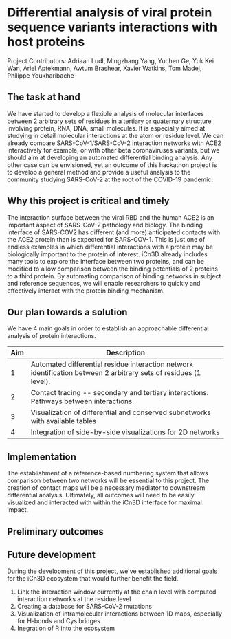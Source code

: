 # Differential analysis of viral protein sequence variants interactions with host proteins 

Project Contributors: Adriaan Ludl, Mingzhang Yang, Yuchen Ge, Yuk Kei Wan, Ariel Aptekmann, Awtum Brashear, Xavier Watkins, Tom Madej, Philippe Youkharibache

## The task at hand

We have started to develop a flexible analysis of molecular interfaces between 2 arbitrary sets of residues in a tertiary or quaternary structure involving protein, RNA, DNA, small molecules.  It is especially aimed at studying in detail molecular interactions at the atom or residue level.  We can already compare SARS-CoV-1/SARS-CoV-2 interaction networks with ACE2 interactively  for example, or with other beta coronaviruses variants, but we should aim at developing an automated differential binding analysis.   Any other case can be envisioned, yet an outcome of this hackathon project is to develop a general method and provide a useful analysis to the community studying SARS-CoV-2 at the root of the COVID-19 pandemic.


## Why this project is critical and timely

The interaction surface between the viral RBD and the human ACE2 is an important aspect of SARS-CoV-2 pathology and biology. The binding interface of SARS-COV2 has different (and more) anticipated contacts with the ACE2 protein than is expected for SARS-COV-1. This is just one of endless examples in which differential interactions with a protein may be biologically important to the protein of interest. iCn3D already includes many tools to explore the interface between two proteins, and can be modified to allow comparison between the binding potentials of 2 proteins to a third protein. By automating comparison of binding networks in subject and reference sequences, we will enable researchers to quickly and effectively interact with the protein binding mechanism. 

## Our plan towards a solution

We have 4 main goals in order to establish an approachable differential analysis of protein interactions. 

| Aim  | Description |
| ------------- | ------------- |
| 1  | Automated differential residue interaction network identification between 2 arbitrary sets of residues (1 level).   |
| 2  | Contact tracing -- secondary and tertiary interactions. Pathways between interactions.  |
| 3  | Visualization of differential and conserved subnetworks with available tables  |
| 4  | Integration of side-by-side visualizations for 2D networks |

## Implementation

The establishment of a reference-based numbering system that allows comparison between two networks will be essential to this project. 
The creation of contact maps will be a necessary mediator to downstream differential analysis. 
Ultimately, all outcomes will need to be easily visualized and interacted with within the iCn3D interface for maximal impact. 


## Preliminary outcomes


## Future development

During the development of this project, we've established additional goals for the iCn3D ecosystem that would further benefit the field. 
1. Link the interaction window currently at the chain level with computed interaction networks at the residue level
2. Creating a database for SARS-CoV-2 mutations
3. Visualization of intramolecular interactions between 1D maps, especially for H-bonds and Cys bridges
4. Inegration of R into the ecosystem 
